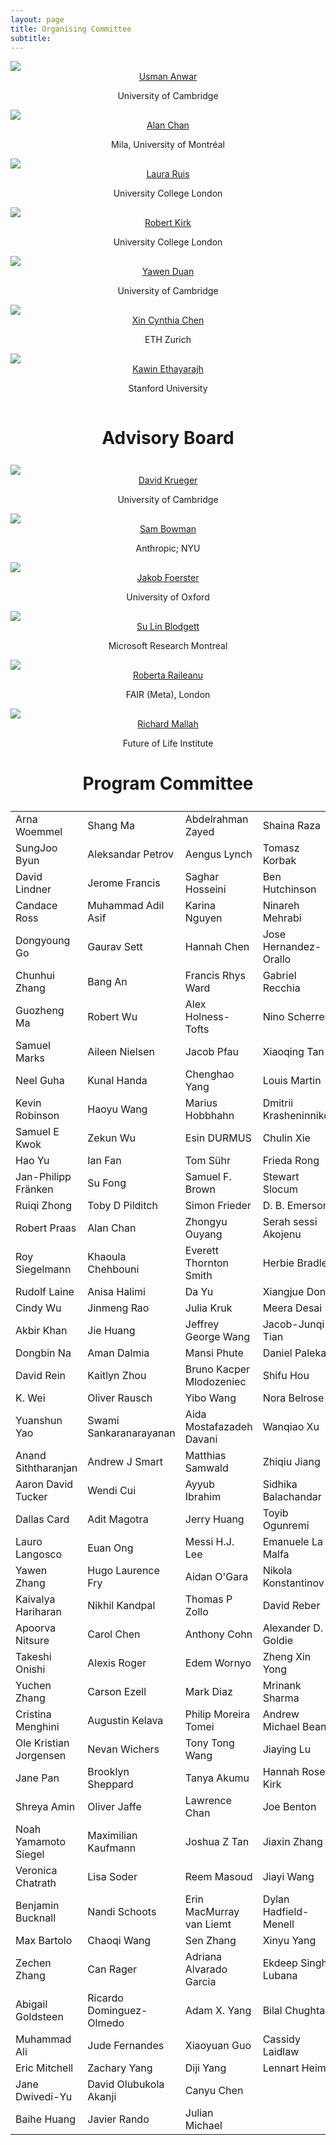```yaml
---
layout: page
title: Organising Committee
subtitle: 
---
```


<div class="container">
  <div class="row">
    <div class="col-sm">
      <img class="organiser-img" src='/assets/img/usman.png'>
      <div class="organiser-name" style="text-align: center;"> <a href="http://www.uanwar.com">Usman Anwar</a> <br> <p class='speaker-affiliation'> University of Cambridge</p></div>
    </div>
    <div class="col-sm">
      <img class="organiser-img" src='/assets/img/alan.jpg'>
      <div class="organiser-name" style="text-align: center;"> <a href="https://www.achan.ca/">Alan Chan</a> <br> <p class='speaker-affiliation'> Mila, University of Montréal</p></div>
    </div>
    <!-- <div class="col-sm">
      <img class="organiser-img" src='/assets/img/katherine.jpg'>
      <div class="organiser-name" style="text-align: center;"> <a href="https://katelee168.github.io">Katherine Lee</a> <br> <p class='speaker-affiliation'> Google Brain, Cornell</p></div>
    </div> -->
    <div class="col-sm">
      <img class="organiser-img" src='/assets/img/laura.jpeg'>
      <div class="organiser-name" style="text-align: center;"> <a href="https://www.lauraruis.com/">Laura Ruis</a> <br> <p class='speaker-affiliation'> University College London</p></div>
    </div>
  </div>
  <div class="row">
    <div class="col-sm">
      <img class="organiser-img" src='/assets/img/robert.jpg'>
      <div class="organiser-name" style="text-align: center;"> <a href="https://robertkirk.github.io/">Robert Kirk</a> <br> <p class='speaker-affiliation'>University College London</p></div>
    </div>
    <div class="col-sm">
      <img class="organiser-img" src='/assets/img/yawen.jpeg'>
      <div class="organiser-name" style="text-align: center;"> <a href="https://yawen-d.github.io/">Yawen Duan</a> <br> <p class='speaker-affiliation'> University of Cambridge</p></div>
    </div>
    <div class="col-sm">
    	<img class="organiser-img" src='/assets/img/cynthia.jpg'>
      <div class="organiser-name" style="text-align: center;"> <a href="https://www.xccyn.com">Xin Cynthia Chen</a> <br> <p class='speaker-affiliation'> ETH Zurich</p></div>
    </div>
  </div>
	<div class="row">
    <div class="col-sm">
      <img src=''>
    </div>
    <div class="col-sm">
      <img class="organiser-img" src='/assets/img/kawin.jpeg'>
      <div class="organiser-name" style="text-align: center;"> <a href="https://kawine.github.io/">Kawin Ethayarajh</a> <br> <p class='speaker-affiliation'> Stanford University</p></div>
    </div>
    <div class="col-sm">
      <img src=''>
    </div>
  </div>
</div>

<h1 style="text-align:center; margin-bottom:20pt; !important"> Advisory Board </h1>
<div class="container">
  <div class="row">
    <div class="col-sm">
      <img class="organiser-img" src='/assets/img/david.jpeg'>
      <div class="organiser-name" style="text-align: center;"> <a href="https://www.davidscottkrueger.com/">David Krueger</a> <br> <p class='speaker-affiliation'> University of Cambridge</p></div>
    </div>
    <div class="col-sm">
      <img class="organiser-img" src='/assets/img/sam.jpg'>
      <div class="organiser-name" style="text-align: center;"> <a href="https://cims.nyu.edu/~sbowman/"> Sam Bowman</a> <br> <p class='speaker-affiliation'> Anthropic; NYU</p></div>
    </div>
    <div class="col-sm">
      <img class="organiser-img" src='/assets/img/jakob.png'>
      <div class="organiser-name" style="text-align: center;"> <a href="https://www.jakobfoerster.com/">Jakob Foerster</a> <br> <p class='speaker-affiliation'> University of Oxford</p></div>
    </div>
  </div>
  <div class="row">
    <div class="col-sm">
      <img class="organiser-img" src='/assets/img/sulin.jpeg'>
      <div class="organiser-name" style="text-align: center;"> <a href="https://sblodgett.github.io/">Su Lin Blodgett</a> <br> <p class='speaker-affiliation'> Microsoft Research Montreal</p></div>
    </div>
    <div class="col-sm">
      <img class="organiser-img" src='/assets/img/roberta.jpg'>
      <div class="organiser-name" style="text-align: center;"> <a href="https://rraileanu.github.io/">Roberta Raileanu</a> <br> <p class='speaker-affiliation'> FAIR (Meta), London</p></div>
    </div>
    <div class="col-sm">
      <img class="organiser-img" src='/assets/img/richard.webp'>
      <div class="organiser-name" style="text-align: center;"> <a href="https://futureoflife.org/person/richard-mallah/">Richard Mallah</a> <br> <p class='speaker-affiliation'> Future of Life Institute</p></div>
    </div>
  </div>
</div>

<h1 style="text-align:center; margin-bottom:20pt; !important"> Program Committee </h1>
<table style='margin-bottom:10pt;margin-left:auto;margin-right:auto;'>
    <tr>
        <td>Arna Woemmel</td>
        <td>Shang Ma</td>
        <td>Abdelrahman Zayed</td>
        <td>Shaina Raza</td>
    </tr>
    <tr>
        <td>SungJoo Byun</td>
        <td>Aleksandar Petrov</td>
        <td>Aengus Lynch</td>
        <td>Tomasz Korbak</td>
    </tr>
    <tr>
        <td>David Lindner</td>
        <td>Jerome Francis</td>
        <td>Saghar Hosseini</td>
        <td>Ben Hutchinson</td>
    </tr>
    <!-- Continue adding rows in the same format as above -->
    <tr>
        <td>Candace Ross</td>
        <td>Muhammad Adil Asif</td>
        <td>Karina Nguyen</td>
        <td>Ninareh Mehrabi</td>
    </tr>
    <tr>
        <td>Dongyoung Go</td>
        <td>Gaurav Sett</td>
        <td>Hannah Chen</td>
        <td>Jose Hernandez-Orallo</td>
    </tr>
    <tr>
        <td>Chunhui Zhang</td>
        <td>Bang An</td>
        <td>Francis Rhys Ward</td>
        <td>Gabriel Recchia</td>
    </tr>
    <tr>
        <td>Guozheng Ma</td>
        <td>Robert Wu</td>
        <td>Alex Holness-Tofts</td>
        <td>Nino Scherrer</td>
    </tr>
    <tr>
        <td>Samuel Marks</td>
        <td>Aileen Nielsen</td>
        <td>Jacob Pfau</td>
        <td>Xiaoqing Tan</td>
    </tr>
    <tr>
        <td>Neel Guha</td>
        <td>Kunal Handa</td>
        <td>Chenghao Yang</td>
        <td>Louis Martin</td>
    </tr>
    <tr>
        <td>Kevin Robinson</td>
        <td>Haoyu Wang</td>
        <td>Marius Hobbhahn</td>
        <td>Dmitrii Krasheninnikov</td>
    </tr>
    <tr>
        <td>Samuel E Kwok</td>
        <td>Zekun Wu</td>
        <td>Esin DURMUS</td>
        <td>Chulin Xie</td>
    </tr>
    <tr>
        <td>Hao Yu</td>
        <td>Ian Fan</td>
        <td>Tom Sühr</td>
        <td>Frieda Rong</td>
    </tr>
    <tr>
        <td>Jan-Philipp Fränken</td>
        <td>Su Fong</td>
        <td>Samuel F. Brown</td>
        <td>Stewart Slocum</td>
    </tr>
    <tr>
        <td>Ruiqi Zhong</td>
        <td>Toby D Pilditch</td>
        <td>Simon Frieder</td>
        <td>D. B. Emerson</td>
    </tr>
    <tr>
        <td>Robert Praas</td>
        <td>Alan Chan</td>
        <td>Zhongyu Ouyang</td>
        <td>Serah sessi Akojenu</td>
    </tr>
    <tr>
        <td>Roy Siegelmann</td>
        <td>Khaoula Chehbouni</td>
        <td>Everett Thornton Smith</td>
        <td>Herbie Bradley</td>
    </tr>
    <tr>
        <td>Rudolf Laine</td>
        <td>Anisa Halimi</td>
        <td>Da Yu</td>
        <td>Xiangjue Dong</td>
    </tr>
    <tr>
        <td>Cindy Wu</td>
        <td>Jinmeng Rao</td>
        <td>Julia Kruk</td>
        <td>Meera Desai</td>
    </tr>
    <tr>
        <td>Akbir Khan</td>
        <td>Jie Huang</td>
        <td>Jeffrey George Wang</td>
        <td>Jacob-Junqi Tian</td>
    </tr>
    <tr>
        <td>Dongbin Na</td>
        <td>Aman Dalmia</td>
        <td>Mansi Phute</td>
        <td>Daniel Paleka</td>
    </tr>
    <tr>
        <td>David Rein</td>
        <td>Kaitlyn Zhou</td>
        <td>Bruno Kacper Mlodozeniec</td>
        <td>Shifu Hou</td>
    </tr>
    <tr>
        <td>K. Wei</td>
        <td>Oliver Rausch</td>
        <td>Yibo Wang</td>
        <td>Nora Belrose</td>
    </tr>
    <tr>
        <td>Yuanshun Yao</td>
        <td>Swami Sankaranarayanan</td>
        <td>Aida Mostafazadeh Davani</td>
        <td>Wanqiao Xu</td>
    </tr>
    <tr>
        <td>Anand Siththaranjan</td>
        <td>Andrew J Smart</td>
        <td>Matthias Samwald</td>
        <td>Zhiqiu Jiang</td>
    </tr>
    <tr>
        <td>Aaron David Tucker</td>
        <td>Wendi Cui</td>
        <td>Ayyub Ibrahim</td>
        <td>Sidhika Balachandar</td>
    </tr>
    <tr>
        <td>Dallas Card</td>
        <td>Adit Magotra</td>
        <td>Jerry Huang</td>
        <td>Toyib Ogunremi</td>
    </tr>
    <tr>
        <td>Lauro Langosco</td>
        <td>Euan Ong</td>
        <td>Messi H.J. Lee</td>
        <td>Emanuele La Malfa</td>
    </tr>
    <tr>
        <td>Yawen Zhang</td>
        <td>Hugo Laurence Fry</td>
        <td>Aidan O'Gara</td>
        <td>Nikola Konstantinov</td>
    </tr>
    <tr>
        <td>Kaivalya Hariharan</td>
        <td>Nikhil Kandpal</td>
        <td>Thomas P Zollo</td>
        <td>David Reber</td>
    </tr>
    <tr>
        <td>Apoorva Nitsure</td>
        <td>Carol Chen</td>
        <td>Anthony Cohn</td>
        <td>Alexander D. Goldie</td>
    </tr>
    <tr>
        <td>Takeshi Onishi</td>
        <td>Alexis Roger</td>
        <td>Edem Wornyo</td>
        <td>Zheng Xin Yong</td>
    </tr>
    <tr>
        <td>Yuchen Zhang</td>
        <td>Carson Ezell</td>
        <td>Mark Diaz</td>
        <td>Mrinank Sharma</td>
    </tr>
    <tr>
        <td>Cristina Menghini</td>
        <td>Augustin Kelava</td>
        <td>Philip Moreira Tomei</td>
        <td>Andrew Michael Bean</td>
    </tr>
    <tr>
        <td>Ole Kristian Jorgensen</td>
        <td>Nevan Wichers</td>
        <td>Tony Tong Wang</td>
        <td>Jiaying Lu</td>
    </tr>
    <tr>
        <td>Jane Pan</td>
        <td>Brooklyn Sheppard</td>
        <td>Tanya Akumu</td>
        <td>Hannah Rose Kirk</td>
    </tr>
    <tr>
        <td>Shreya Amin</td>
        <td>Oliver Jaffe</td>
        <td>Lawrence Chan</td>
        <td>Joe Benton</td>
    </tr>
    <tr>
        <td>Noah Yamamoto Siegel</td>
        <td>Maximilian Kaufmann</td>
        <td>Joshua Z Tan</td>
        <td>Jiaxin Zhang</td>
    </tr>
    <tr>
        <td>Veronica Chatrath</td>
        <td>Lisa Soder</td>
        <td>Reem Masoud</td>
        <td>Jiayi Wang</td>
    </tr>
    <tr>
        <td>Benjamin Bucknall</td>
        <td>Nandi Schoots</td>
        <td>Erin MacMurray van Liemt</td>
        <td>Dylan Hadfield-Menell</td>
    </tr>
    <tr>
        <td>Max Bartolo</td>
        <td>Chaoqi Wang</td>
        <td>Sen Zhang</td>
        <td>Xinyu Yang</td>
    </tr>
    <tr>
        <td>Zechen Zhang</td>
        <td>Can Rager</td>
        <td>Adriana Alvarado Garcia</td>
        <td>Ekdeep Singh Lubana</td>
    </tr>
    <tr>
        <td>Abigail Goldsteen</td>
        <td>Ricardo Dominguez-Olmedo</td>
        <td>Adam X. Yang</td>
        <td>Bilal Chughtai</td>
    </tr>
    <tr>
        <td>Muhammad Ali</td>
        <td>Jude Fernandes</td>
        <td>Xiaoyuan Guo</td>
        <td>Cassidy Laidlaw</td>
    </tr>
    <tr>
        <td>Eric Mitchell</td>
        <td>Zachary Yang</td>
        <td>Diji Yang</td>
        <td>Lennart Heim</td>
    </tr>
    <tr>
        <td>Jane Dwivedi-Yu</td>
        <td>David Olubukola Akanji</td>
        <td>Canyu Chen</td>
        <td></td>
    </tr>
    <tr>
        <td>Baihe Huang</td>
        <td>Javier Rando</td>
        <td>Julian Michael</td>
        <td></td>
    </tr>
</table>